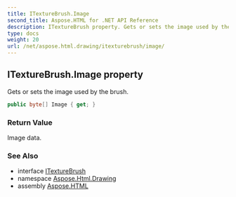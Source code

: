 ```yaml
---
title: ITextureBrush.Image
second_title: Aspose.HTML for .NET API Reference
description: ITextureBrush property. Gets or sets the image used by the brush
type: docs
weight: 20
url: /net/aspose.html.drawing/itexturebrush/image/
---
```

## ITextureBrush.Image property

Gets or sets the image used by the brush.

```csharp
public byte[] Image { get; }
```

### Return Value

Image data.

### See Also

* interface [ITextureBrush](../)
* namespace [Aspose.Html.Drawing](../../itexturebrush/)
* assembly [Aspose.HTML](../../../)
